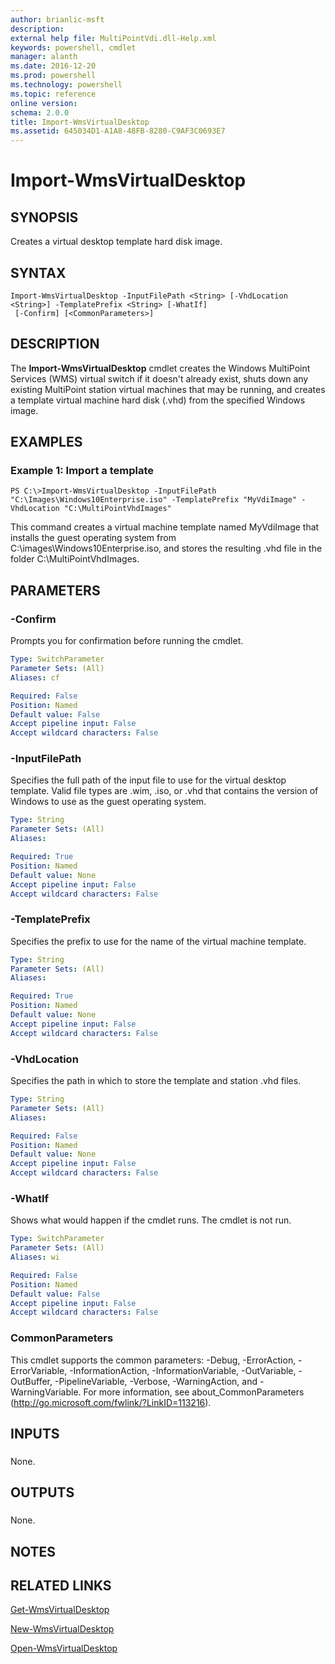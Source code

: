 ```yaml
---
author: brianlic-msft
description: 
external help file: MultiPointVdi.dll-Help.xml
keywords: powershell, cmdlet
manager: alanth
ms.date: 2016-12-20
ms.prod: powershell
ms.technology: powershell
ms.topic: reference
online version: 
schema: 2.0.0
title: Import-WmsVirtualDesktop
ms.assetid: 645034D1-A1A8-48FB-8280-C9AF3C0693E7
---
```


# Import-WmsVirtualDesktop

## SYNOPSIS
Creates a virtual desktop template hard disk image.

## SYNTAX

```
Import-WmsVirtualDesktop -InputFilePath <String> [-VhdLocation <String>] -TemplatePrefix <String> [-WhatIf]
 [-Confirm] [<CommonParameters>]
```

## DESCRIPTION
The **Import-WmsVirtualDesktop** cmdlet creates the Windows MultiPoint Services (WMS) virtual switch if it doesn't already exist, shuts down any existing MultiPoint station virtual machines that may be running, and creates a template virtual machine hard disk (.vhd) from the specified Windows image.

## EXAMPLES

### Example 1: Import a template
```
PS C:\>Import-WmsVirtualDesktop -InputFilePath "C:\Images\Windows10Enterprise.iso" -TemplatePrefix "MyVdiImage" -VhdLocation "C:\MultiPointVhdImages"
```

This command creates a virtual machine template named MyVdiImage that installs the guest operating system from C:\images\Windows10Enterprise.iso, and stores the resulting .vhd file in the folder C:\MultiPointVhdImages.

## PARAMETERS

### -Confirm
Prompts you for confirmation before running the cmdlet.

```yaml
Type: SwitchParameter
Parameter Sets: (All)
Aliases: cf

Required: False
Position: Named
Default value: False
Accept pipeline input: False
Accept wildcard characters: False
```

### -InputFilePath
Specifies the full path of the input file to use for the virtual desktop template.
Valid file types are .wim, .iso, or .vhd that contains the version of Windows to use as the guest operating system.

```yaml
Type: String
Parameter Sets: (All)
Aliases: 

Required: True
Position: Named
Default value: None
Accept pipeline input: False
Accept wildcard characters: False
```

### -TemplatePrefix
Specifies the prefix to use for the name of the virtual machine template.

```yaml
Type: String
Parameter Sets: (All)
Aliases: 

Required: True
Position: Named
Default value: None
Accept pipeline input: False
Accept wildcard characters: False
```

### -VhdLocation
Specifies the path in which to store the template and station .vhd files.

```yaml
Type: String
Parameter Sets: (All)
Aliases: 

Required: False
Position: Named
Default value: None
Accept pipeline input: False
Accept wildcard characters: False
```

### -WhatIf
Shows what would happen if the cmdlet runs.
The cmdlet is not run.

```yaml
Type: SwitchParameter
Parameter Sets: (All)
Aliases: wi

Required: False
Position: Named
Default value: False
Accept pipeline input: False
Accept wildcard characters: False
```

### CommonParameters
This cmdlet supports the common parameters: -Debug, -ErrorAction, -ErrorVariable, -InformationAction, -InformationVariable, -OutVariable, -OutBuffer, -PipelineVariable, -Verbose, -WarningAction, and -WarningVariable. For more information, see about_CommonParameters (http://go.microsoft.com/fwlink/?LinkID=113216).

## INPUTS

###  
None.

## OUTPUTS

###  
None.

## NOTES

## RELATED LINKS

[Get-WmsVirtualDesktop](./Get-WmsVirtualDesktop.md)

[New-WmsVirtualDesktop](./New-WmsVirtualDesktop.md)

[Open-WmsVirtualDesktop](./Open-WmsVirtualDesktop.md)


